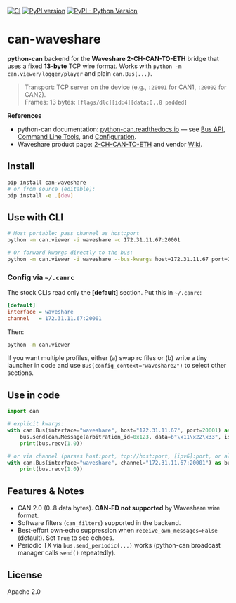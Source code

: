 [![CI](https://github.com/kstaniek/python-can-waveshare-eth/actions/workflows/ci.yml/badge.svg?branch=main)](https://github.com/kstaniek/python-can-waveshare-eth/actions/workflows/ci.yml)
[![PyPI version](https://img.shields.io/pypi/v/can-waveshare)](https://pypi.org/project/can-waveshare/)
[![PyPI - Python Version](https://img.shields.io/pypi/pyversions/can-waveshare)](https://pypi.org/project/can-waveshare/)


# can-waveshare

**python-can** backend for the **Waveshare 2-CH-CAN-TO-ETH** bridge that uses a fixed **13‑byte** TCP wire format.
Works with `python -m can.viewer/logger/player` and plain `can.Bus(...)`.

> Transport: TCP server on the device (e.g., `:20001` for CAN1, `:20002` for CAN2).  
> Frames: 13 bytes: `[flags/dlc][id:4][data:0..8 padded]`

**References**
- python-can documentation: [python-can.readthedocs.io](https://python-can.readthedocs.io/) — see [Bus API](https://python-can.readthedocs.io/en/stable/bus.html), [Command Line Tools](https://python-can.readthedocs.io/en/stable/scripts.html), and [Configuration](https://python-can.readthedocs.io/en/stable/configuration.html).
- Waveshare product page: [2-CH-CAN-TO-ETH](https://www.waveshare.com/2-ch-can-to-eth.htm) and vendor [Wiki](https://www.waveshare.com/wiki/2-CH-CAN-TO-ETH).


## Install

```bash
pip install can-waveshare
# or from source (editable):
pip install -e .[dev]
```

## Use with CLI

```bash
# Most portable: pass channel as host:port
python -m can.viewer -i waveshare -c 172.31.11.67:20001

# Or forward kwargs directly to the bus:
python -m can.viewer -i waveshare --bus-kwargs host=172.31.11.67 port=20001
```

### Config via `~/.canrc`

The stock CLIs read only the **[default]** section. Put this in `~/.canrc`:

```ini
[default]
interface = waveshare
channel   = 172.31.11.67:20001
```

Then:

```bash
python -m can.viewer
```

If you want multiple profiles, either (a) swap rc files or (b) write a tiny launcher in code and use `Bus(config_context="waveshare2")` to select other sections.

## Use in code

```python
import can

# explicit kwargs:
with can.Bus(interface="waveshare", host="172.31.11.67", port=20001) as bus:
    bus.send(can.Message(arbitration_id=0x123, data=b"\x11\x22\x33", is_extended_id=False))
    print(bus.recv(1.0))

# or via channel (parses host:port, tcp://host:port, [ipv6]:port, or aliases can1/can2):
with can.Bus(interface="waveshare", channel="172.31.11.67:20001") as bus:
    print(bus.recv(1.0))
```

## Features & Notes

- CAN 2.0 (0..8 data bytes). **CAN‑FD not supported** by Waveshare wire format.
- Software filters (`can_filters`) supported in the backend.
- Best‑effort own‑echo suppression when `receive_own_messages=False` (default). Set `True` to see echoes.
- Periodic TX via `bus.send_periodic(...)` works (python-can broadcast manager calls `send()` repeatedly).

## License

Apache 2.0
